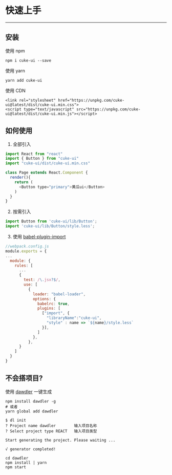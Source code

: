 # 快速上手
---

## 安装

使用 npm 
```
npm i cuke-ui --save
```

使用 yarn
```
yarn add cuke-ui
```

使用 CDN
```
<link rel="stylesheet" href="https://unpkg.com/cuke-ui@latest/dist/cuke-ui.min.css">
<script type="text/javascript" src="https://unpkg.com/cuke-ui@latest/dist/cuke-ui.min.js"></script>
```

## 如何使用

1. 全部引入

```js
import React from "react"
import { Button } from "cuke-ui"
import "cuke-ui/dist/cuke-ui.min.css"

class Page extends React.Component {
  render(){
    return (
      <Button type="primary">黄瓜ui</Button>
    )
  }
}
```

2. 按需引入

```js
import Button from 'cuke-ui/lib/Button';
import 'cuke-ui/lib/Button/style.less';
```

3. 使用 [babel-plugin-import](https://github.com/ant-design/babel-plugin-import)

```js
//webpack.config.js
module.exports = {
...
  module: {
    rules: [
      ...
      {
        test: /\.jsx?$/,
        use: [
          {
            loader: "babel-loader",
            options: {
              babelrc: true,
              plugins: [
                ["import", {
                  "libraryName":"cuke-ui",
                  "style" : name => `${name}/style.less`
                }],
              ]
            },
          },
      }
    ]
  }	  
}
```

## 不会搭项目?

使用 [dawdler](https://github.com/lijinke666/dawdler) 一键生成

```
npm install dawdler -g
# 或者
yarn global add dawdler
```

```
$ dl init
? Project name dawdler        输入项目名称
? Select project type REACT   输入项目类型

Start generating the project. Please waiting ...

√ generator completed!

cd dawdler
npm install | yarn
npm start
```

